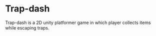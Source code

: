 # Trap-dash
Trap-dash is a 2D unity platformer game in which player collects items while escaping traps. 

